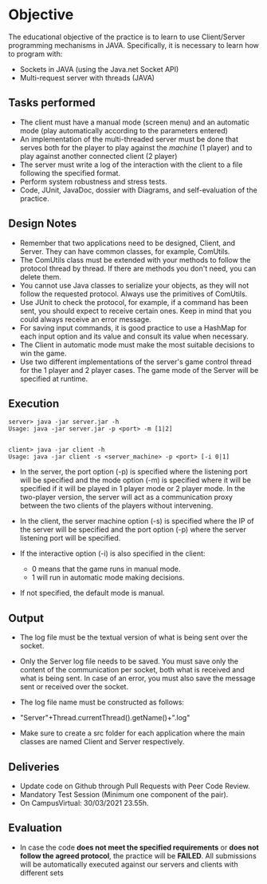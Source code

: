 # Objective

The educational objective of the practice is to learn to use Client/Server programming mechanisms in JAVA. Specifically, it is necessary to learn how to program with:

- Sockets in JAVA (using the Java.net Socket API)
- Multi-request server with threads (JAVA)

## Tasks performed

- The client must have a manual mode (screen menu) and an automatic mode (play automatically according to the parameters entered)
- An implementation of the multi-threaded server must be done that serves both for the player to play against the *machine* (1 player) and to play against another connected client (2 player)
- The server must write a log of the interaction with the client to a file following the specified format.
- Perform system robustness and stress tests.
- Code, JUnit, JavaDoc, dossier with Diagrams, and self-evaluation of the practice.

## Design Notes

- Remember that two applications need to be designed, Client, and Server. They can have common classes, for example, ComUtils.
- The ComUtils class must be extended with your methods to follow the protocol thread by thread. If there are methods you don't need, you can delete them.
- You cannot use Java classes to serialize your objects, as they will not follow the requested protocol. Always use the primitives of ComUtils.
- Use JUnit to check the protocol, for example, if a command has been sent, you should expect to receive certain ones. Keep in mind that you could always receive an error message.
- For saving input commands, it is good practice to use a HashMap for each input option and its value and consult its value when necessary.
- The Client in automatic mode must make the most suitable decisions to win the game.
- Use two different implementations of the server's game control thread for the 1 player and 2 player cases. The game mode of the Server will be specified at runtime.

## Execution

    server> java -jar server.jar -h 
    Usage: java -jar server.jar -p <port> -m [1|2] 


    client> java -jar client -h
    Usage: java -jar client -s <server_machine> -p <port> [-i 0|1]

- In the server, the port option (-p) is specified where the listening port will be specified and the mode option (-m) is specified where it will be specified if it will be played in 1 player mode or 2 player mode. In the two-player version, the server will act as a communication proxy between the two clients of the players without intervening.

- In the client, the server machine option (-s) is specified where the IP of the server will be specified and the port option (-p) where the server listening port will be specified.

- If the interactive option (-i) is also specified in the client:

    - 0 means that the game runs in manual mode.
    - 1 will run in automatic mode making decisions.

- If not specified, the default mode is manual.

## Output

- The log file must be the textual version of what is being sent over the socket.
- Only the Server log file needs to be saved. You must save only the content of the communication per socket, both what is received and what is being sent. In case of an error, you must also save the message sent or received over the socket.
- The log file name must be constructed as follows:

- "Server"+Thread.currentThread().getName()+".log"

- Make sure to create a src folder for each application where the main classes are named Client and Server respectively.

## Deliveries

- Update code on Github through Pull Requests with Peer Code Review.
- Mandatory Test Session (Minimum one component of the pair).
- On CampusVirtual: 30/03/2021 23.55h.

## Evaluation

- In case the code **does not meet the specified requirements** or **does not follow the agreed protocol**, the practice will be **FAILED**. All submissions will be automatically executed against our servers and clients with different sets
